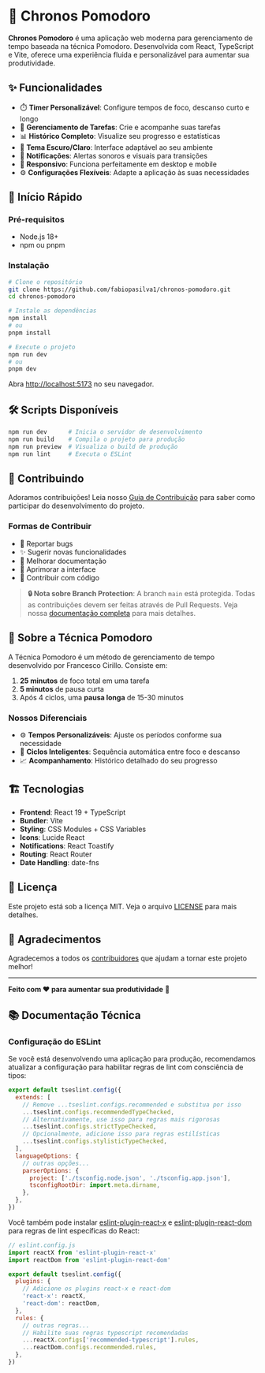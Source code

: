# 🍅 Chronos Pomodoro

**Chronos Pomodoro** é uma aplicação web moderna para gerenciamento de tempo baseada na técnica Pomodoro. Desenvolvida com React, TypeScript e Vite, oferece uma experiência fluida e personalizável para aumentar sua produtividade.

## ✨ Funcionalidades

- ⏱️ **Timer Personalizável**: Configure tempos de foco, descanso curto e longo
- 📝 **Gerenciamento de Tarefas**: Crie e acompanhe suas tarefas
- 📊 **Histórico Completo**: Visualize seu progresso e estatísticas
- 🎨 **Tema Escuro/Claro**: Interface adaptável ao seu ambiente
- 🔔 **Notificações**: Alertas sonoros e visuais para transições
- 📱 **Responsivo**: Funciona perfeitamente em desktop e mobile
- ⚙️ **Configurações Flexíveis**: Adapte a aplicação às suas necessidades

## 🚀 Início Rápido

### Pré-requisitos

- Node.js 18+ 
- npm ou pnpm

### Instalação

```bash
# Clone o repositório
git clone https://github.com/fabiopasilva1/chronos-pomodoro.git
cd chronos-pomodoro

# Instale as dependências
npm install
# ou
pnpm install

# Execute o projeto
npm run dev
# ou
pnpm dev
```

Abra [http://localhost:5173](http://localhost:5173) no seu navegador.

## 🛠️ Scripts Disponíveis

```bash
npm run dev      # Inicia o servidor de desenvolvimento
npm run build    # Compila o projeto para produção
npm run preview  # Visualiza o build de produção
npm run lint     # Executa o ESLint
```

## 🤝 Contribuindo

Adoramos contribuições! Leia nosso [Guia de Contribuição](CONTRIBUTING.md) para saber como participar do desenvolvimento do projeto.

### Formas de Contribuir

- 🐛 Reportar bugs
- ✨ Sugerir novas funcionalidades  
- 📝 Melhorar documentação
- 🎨 Aprimorar a interface
- 🔧 Contribuir com código

> **🔒 Nota sobre Branch Protection**: A branch `main` está protegida. Todas as contribuições devem ser feitas através de Pull Requests. Veja nossa [documentação completa](.github/BRANCH_PROTECTION.md) para mais detalhes.

## 📖 Sobre a Técnica Pomodoro

A Técnica Pomodoro é um método de gerenciamento de tempo desenvolvido por Francesco Cirillo. Consiste em:

1. **25 minutos** de foco total em uma tarefa
2. **5 minutos** de pausa curta
3. Após 4 ciclos, uma **pausa longa** de 15-30 minutos

### Nossos Diferenciais

- ⚙️ **Tempos Personalizáveis**: Ajuste os períodos conforme sua necessidade
- 🔄 **Ciclos Inteligentes**: Sequência automática entre foco e descanso
- 📈 **Acompanhamento**: Histórico detalhado do seu progresso

## 🏗️ Tecnologias

- **Frontend**: React 19 + TypeScript
- **Bundler**: Vite 
- **Styling**: CSS Modules + CSS Variables
- **Icons**: Lucide React
- **Notifications**: React Toastify
- **Routing**: React Router
- **Date Handling**: date-fns

## 📄 Licença

Este projeto está sob a licença MIT. Veja o arquivo [LICENSE](LICENSE) para mais detalhes.

## 🙏 Agradecimentos

Agradecemos a todos os [contribuidores](https://github.com/fabiopasilva1/chronos-pomodoro/contributors) que ajudam a tornar este projeto melhor!

---

**Feito com ❤️ para aumentar sua produtividade** 🚀

## 📚 Documentação Técnica

### Configuração do ESLint

Se você está desenvolvendo uma aplicação para produção, recomendamos atualizar a configuração para habilitar regras de lint com consciência de tipos:

```js
export default tseslint.config({
  extends: [
    // Remove ...tseslint.configs.recommended e substitua por isso
    ...tseslint.configs.recommendedTypeChecked,
    // Alternativamente, use isso para regras mais rigorosas
    ...tseslint.configs.strictTypeChecked,
    // Opcionalmente, adicione isso para regras estilísticas
    ...tseslint.configs.stylisticTypeChecked,
  ],
  languageOptions: {
    // outras opções...
    parserOptions: {
      project: ['./tsconfig.node.json', './tsconfig.app.json'],
      tsconfigRootDir: import.meta.dirname,
    },
  },
})
```

Você também pode instalar [eslint-plugin-react-x](https://github.com/Rel1cx/eslint-react/tree/main/packages/plugins/eslint-plugin-react-x) e [eslint-plugin-react-dom](https://github.com/Rel1cx/eslint-react/tree/main/packages/plugins/eslint-plugin-react-dom) para regras de lint específicas do React:

```js
// eslint.config.js
import reactX from 'eslint-plugin-react-x'
import reactDom from 'eslint-plugin-react-dom'

export default tseslint.config({
  plugins: {
    // Adicione os plugins react-x e react-dom
    'react-x': reactX,
    'react-dom': reactDom,
  },
  rules: {
    // outras regras...
    // Habilite suas regras typescript recomendadas
    ...reactX.configs['recommended-typescript'].rules,
    ...reactDom.configs.recommended.rules,
  },
})
```
